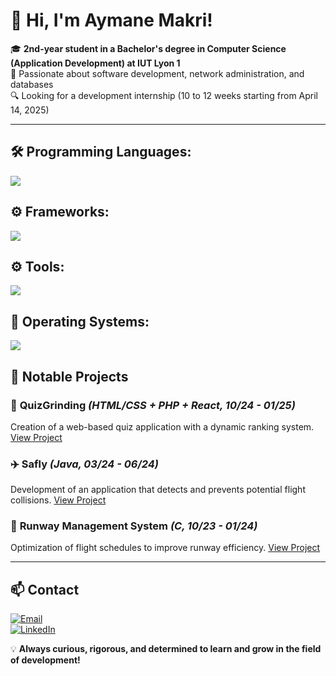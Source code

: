 # 👋 Hi, I'm Aymane Makri!

🎓 **2nd-year student in a Bachelor's degree in Computer Science (Application Development) at IUT Lyon 1**  
🚀 Passionate about software development, network administration, and databases  
🔍 Looking for a development internship (10 to 12 weeks starting from April 14, 2025)  

---

## 🛠️ Programming Languages:

  ![](https://skillicons.dev/icons?i=java,python,c,html,css,javascript)

## ⚙ Frameworks:

  ![](https://skillicons.dev/icons?i=react,vue,symfony)

## ⚙️ Tools:

  ![](https://skillicons.dev/icons?i=figma,git,vscode,webstorm,idea,androidstudio,phpstorm)

## 🔧 Operating Systems:
 ![](https://skillicons.dev/icons?i=windows,linux)

## 📌 Notable Projects

### 🎯 **QuizGrinding** *(HTML/CSS + PHP + React, 10/24 - 01/25)*
Creation of a web-based quiz application with a dynamic ranking system.
[View Project](https://github.com/AymaneMkr/QuizGrinding)

### ✈️ **Safly** *(Java, 03/24 - 06/24)*
Development of an application that detects and prevents potential flight collisions.
[View Project](https://github.com/AymaneMkr/Safly)

### 🚀 **Runway Management System** *(C, 10/23 - 01/24)*
Optimization of flight schedules to improve runway efficiency.
[View Project](https://github.com/AymaneMkr/Runway-Management-System)

---

## 📫 Contact
[![Email](https://img.shields.io/badge/Email-aymane.makri@outlook.com-blue?style=flat-square&logo=gmail)](mailto:aymane.makri@outlook.com)  
[![LinkedIn](https://img.shields.io/badge/LinkedIn-Aymane%20Makri-0077B5?style=flat-square&logo=linkedin)](https://www.linkedin.com/in/ton-profil/)  

💡 **Always curious, rigorous, and determined to learn and grow in the field of development!**
